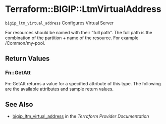 # Terraform::BIGIP::LtmVirtualAddress

`bigip_ltm_virtual_address` Configures Virtual Server

For resources should be named with their "full path". The full path is the combination of the partition + name of the resource. For example /Common/my-pool.

## Return Values

### Fn::GetAtt

Fn::GetAtt returns a value for a specified attribute of this type. The following are the available attributes and sample return values.

## See Also

* [bigip_ltm_virtual_address](https://www.terraform.io/docs/providers/bigip/r/ltm_virtual_address.html) in the _Terraform Provider Documentation_